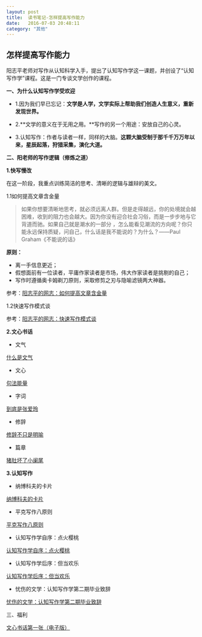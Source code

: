 ```yaml
---
layout: post
title:  读书笔记-怎样提高写作能力
date:   2016-07-03 20:48:11
category: "其他"
---
```

## 怎样提高写作能力

阳志平老师对写作从认知科学入手，提出了认知写作学这一课题，并创设了“认知写作学”课程。这是一门专谈文学创作的课程。 

**一、为什么认知写作学受欢迎**

- 1.因为我们早已忘记：**文学是人学，文学实际上帮助我们创造人生意义，重新发现世界。**
	  
- 2.**文学的意义在于无用之用。**写作的另一个用途：安放自己的心灵。

- 3.认知写作：作者与读者一样，同样的大脑。**这颗大脑受制于那千千万万年以来，星辰起落，狩猎采集，演化大道。**
	    

**二、阳老师的写作逻辑（修炼之道）**

**1.快写慢改**

在这一阶段，我重点训练简洁的思考、清晰的逻辑与雄辩的美文。

1.1如何提高文章含金量

> 如果你想要清晰地思考，就必须远离人群。但是走得越远，你的处境就会越困难，收到的阻力也会越大。因为你没有迎合社会习俗，而是一步步地与它背道而驰。如果自己就是潮水的一部分 ，怎么能看见潮流的方向呢？你只能永远保持质疑，问自己，什么话是我不能说的？为什么？——Paul Graham《不能说的话》

**原则：**

- 离一手信息更近；
- 假想面前有一位读者，平庸作家读者是市场，伟大作家读者是挑剔的自己；
- 写作时遵循奥卡姆剃刀原则，采取修剪之刃与隐喻滤镜两大神器。

参考：[阳志平的网志：如何提高文章含金量][1]

1.2快速写作模式谈

参考：[阳志平的网志：快速写作模式谈][2]

**2.文心书话**

- 文气

[什么是文气][3]

- 文心

[句法能量][4]

- 字词

[到底是张爱玲][5]

- 修辞

[修辞不只是明喻][6]

- 篇章

[猪肚坏了小阑尾][7]

**3.认知写作**

- 纳博科夫的卡片

[纳博科夫的卡片][8]

- 平克写作八原则

[平克写作八原则][9]

- 认知写作学自序：点火樱桃

[认知写作学自序：点火樱桃][10]

- 认知写作学后序：但当欢乐

[认知写作学后序：但当欢乐][11]

- 忧伤的文学：认知写作学第二期毕业致辞

[忧伤的文学：认知写作学第二期毕业致辞][12]

三、福利

[文心书话第一张（电子版）][13]





[1]:	http://www.yangzhiping.com/psy/think-density.html
[2]:	http://www.yangzhiping.com/psy/writers-model.html
[3]:	http://mp.weixin.qq.com/s?__biz=MzA3MzM0MjUyMQ==&mid=200067706&idx=1&sn=0b877052293c6a482dc899193e687cf6&scene=21#wechat_redirect
[4]:	http://mp.weixin.qq.com/mp/appmsg/show?__biz=MzA3MzM0MjUyMQ==&appmsgid=200076910&itemidx=1&sign=7377a0c282597f620d8605e01c7965ec#wechat_redirect
[5]:	http://mp.weixin.qq.com/mp/appmsg/show?__biz=MzA3MzM0MjUyMQ==&appmsgid=200081057&itemidx=1&sign=ca0e5198b767f8b24a3bf1755c32ece3#wechat_redirect
[6]:	http://mp.weixin.qq.com/mp/appmsg/show?__biz=MzA3MzM0MjUyMQ==&appmsgid=200079470&itemidx=1&sign=a0a5e5f8a0da15e3bd8be396cc1fe37b#wechat_redirect
[7]:	http://mp.weixin.qq.com/mp/appmsg/show?__biz=MzA3MzM0MjUyMQ==&appmsgid=200084167&itemidx=1&sign=f7c7e6ff3a2eb0ec7d710afb9525f465#wechat_redirect
[8]:	http://mp.weixin.qq.com/s?__biz=MzA3MzM0MjUyMQ==&mid=205661753&idx=1&sn=8e6fddde0c40321cc9b9100d4b09f44c&scene=21#wechat_redirect
[9]:	http://mp.weixin.qq.com/s?__biz=MzA3MzM0MjUyMQ==&mid=200799351&idx=1&sn=c243c2637bddaac5e897c82cd0903f15&scene=21#wechat_redirect
[10]:	http://mp.weixin.qq.com/s?__biz=MzA3MzM0MjUyMQ==&mid=403395799&idx=1&sn=4eaf99dac0d7408ee4c23c7b9879beb4&scene=21#wechat_redirect
[11]:	http://mp.weixin.qq.com/s?__biz=MzA3MzM0MjUyMQ==&mid=214811570&idx=1&sn=3bf6debc578d9534ffd400aa9df6c43d&scene=21#wechat_redirect
[12]:	http://mp.weixin.qq.com/s?__biz=MzA3MzM0MjUyMQ==&mid=2652149153&idx=1&sn=aa90fa9ee0469fa2ace915a339caf6a3&scene=21#wechat_redirect
[13]:	http://www.yangzhiping.com/files/pubs/wenxin_01.pdf

